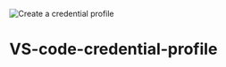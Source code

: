 ![Create a credential profile](https://user-images.githubusercontent.com/84575233/131886269-10a090f1-efad-4b27-a914-35ebd58925c9.PNG)
# VS-code-credential-profile
